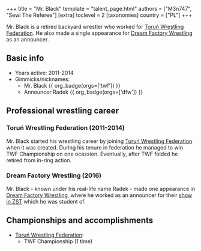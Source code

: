 +++
title = "Mr. Black"
template = "talent_page.html"
authors = ["M3n747", "Sewi The Referee"]
[extra]
toclevel = 2
[taxonomies]
country = ["PL"]
+++

Mr. Black is a retired backyard wrestler who worked for [Toruń Wrestling Federation](@/o/twf.md). He also made a single appearance for [Dream Factory Wrestling](@/o/dfw.md) as an announcer.

## Basic info

* Years active: 2011-2014
* Gimmicks/nicknames:
  - Mr. Black {{ org_badge(orgs=['twf']) }}
  - Announcer Radek {{ org_badge(orgs=['dfw']) }}
 
## Professional wrestling career

### Toruń Wrestling Federation (2011-2014)

Mr. Black started his wrestling career by joining [Toruń Wrestling Federation](@/o/twf.md) when it was created. During his tenure in federation he managed to win TWF Championship on one ocassion. Eventually, after TWF folded he retired from in-ring action.

### Dream Factory Wrestling (2016)

Mr. Black - known under his real-life name Radek - made one appearance in [Dream Factory Wrestling](@/o/dfw.md), where he worked as an announcer for their [show in ZST](@/e/dfw/2016-03-10-dfw-zst.md) which he was student of.

## Championships and accomplishments

* [Toruń Wrestling Federation](@/o/twf.md):
  - TWF Championship (1 time)
